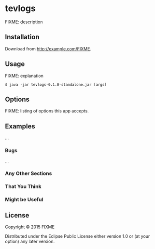 # tevlogs

FIXME: description

## Installation

Download from http://example.com/FIXME.

## Usage

FIXME: explanation

    $ java -jar tevlogs-0.1.0-standalone.jar [args]

## Options

FIXME: listing of options this app accepts.

## Examples

...

### Bugs

...

### Any Other Sections
### That You Think
### Might be Useful

## License

Copyright © 2015 FIXME

Distributed under the Eclipse Public License either version 1.0 or (at
your option) any later version.
